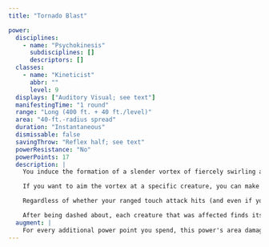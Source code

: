 ```yaml
---
title: "Tornado Blast"

power:
  disciplines:
    - name: "Psychokinesis"
      subdisciplines: []
      descriptors: []
  classes:
    - name: "Kineticist"
      abbr: ""
      level: 9
  displays: ["Auditory Visual; see text"]
  manifestingTime: "1 round"
  range: "Long (400 ft. + 40 ft./level)"
  area: "40-ft.-radius spread"
  duration: "Instantaneous"
  dismissable: false
  savingThrow: "Reflex half; see text"
  powerResistance: "No"
  powerPoints: 17
  description: |
    You induce the formation of a slender vortex of fiercely swirling air. When you manifest it, a vortex of air visibly and audibly snakes out from your outstretched hand.

    If you want to aim the vortex at a specific creature, you can make a ranged touch attack to strike the creature. If you succeed, direct contact with the vortex deals 8d6 points of damage to the creature (no save).

    Regardless of whether your ranged touch attack hits (and even if you forgo the attack), all creatures in the area (including the one possibly damaged by direct contact) are picked up and violently dashed about, dealing 17d6 points of damage to each one. Creatures that make a successful Reflex save take half damage.

    After being dashed about, each creature that was affected finds itself situated in a new space 1d4 &times; 10 feet away from its original space in a random direction. Walls and other barriers can restrict this relocation; in such a case, the creature ends up adjacent to the barrier.
  augment: |
    For every additional power point you spend, this power's area damage (not the damage from direct contact dealt to a specific creature) increases by 1d6 points (to a maximum of 24d6 points). For each extra 2d6 points of damage, this power's save DC increases by 1.
---
```

